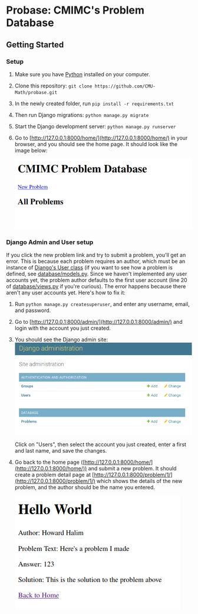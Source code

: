 # Probase: CMIMC's Problem Database

## Getting Started

### Setup
1. Make sure you have [Python](https://www.python.org/downloads/) installed on your computer.
2. Clone this repository: `git clone https://github.com/CMU-Math/probase.git`
3. In the newly created folder, run `pip install -r requirements.txt`
4. Then run Django migrations: `python manage.py migrate`
5. Start the Django development server: `python manage.py runserver`
6. Go to [http://127.0.0.1:8000/home/](http://127.0.0.1:8000/home/) in your browser, and you should see the home page. It should look like the image below:

    ![Home Page](static/img/homepage.png)

### Django Admin and User setup
If you click the new problem link and try to submit a problem, you'll get an error. This is because each problem requires an author, which must be an instance of [Django's User class](https://docs.djangoproject.com/en/3.0/ref/contrib/auth/) (if you want to see how a problem is defined, see [database/models.py](https://github.com/CMU-Math/probase/blob/master/database/models.py). Since we haven't implemented any user accounts yet, the problem author defaults to the first user account (line 20 of [database/views.py](https://github.com/CMU-Math/probase/blob/master/database/views.py) if you're curious). The error happens because there aren't any user accounts yet. Here's how to fix it:

1. Run `python manage.py createsuperuser`, and enter any username, email, and password.
2. Go to [http://127.0.0.1:8000/admin/](http://127.0.0.1:8000/admin/) and login with the account
you just created.
3. You should see the Django admin site:
    ![Django admin site](static/img/django-admin.png)
    
    Click on "Users", then select the account you just created, enter a first and last name, and save the changes.
4. Go back to the home page ([http://127.0.0.1:8000/home/](http://127.0.0.1:8000/home/)) and submit a new problem. It should create a problem detail page at [http://127.0.0.1:8000/problem/1/](http://127.0.0.1:8000/problem/1/) which shows the details of the new problem, and the author should be the name you entered.

    ![Problem detail page](static/img/problem-detail.png)
